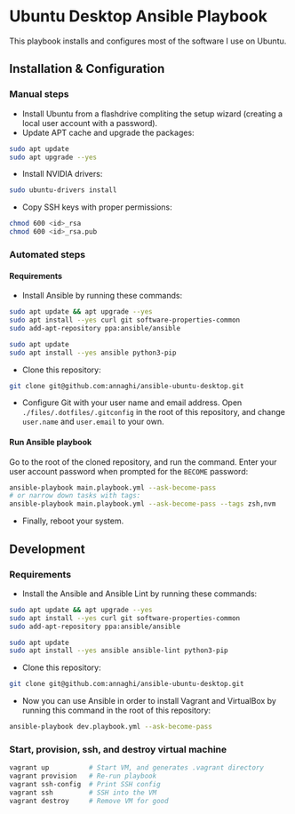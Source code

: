 # Ubuntu Desktop Ansible Playbook

This playbook installs and configures most of the software I use on Ubuntu.

## Installation & Configuration

### Manual steps

- Install Ubuntu from a flashdrive compliting the setup wizard (creating a local user account with a password).
- Update APT cache and upgrade the packages:

```sh
sudo apt update
sudo apt upgrade --yes
```

- Install NVIDIA drivers:

```sh
sudo ubuntu-drivers install
```

- Copy SSH keys with proper permissions:

```sh
chmod 600 <id>_rsa
chmod 600 <id>_rsa.pub
```

### Automated steps

#### Requirements

- Install Ansible by running these commands:

```sh
sudo apt update && apt upgrade --yes
sudo apt install --yes curl git software-properties-common
sudo add-apt-repository ppa:ansible/ansible

sudo apt update
sudo apt install --yes ansible python3-pip
```

- Clone this repository:

```sh
git clone git@github.com:annaghi/ansible-ubuntu-desktop.git
```

- Configure Git with your user name and email address.
Open `./files/.dotfiles/.gitconfig` in the root of this repository,
and change `user.name` and `user.email` to your own.

#### Run Ansible playbook

Go to the root of the cloned repository, and run the command. Enter your user account password when prompted for the `BECOME` password:

```sh
ansible-playbook main.playbook.yml --ask-become-pass
# or narrow down tasks with tags:
ansible-playbook main.playbook.yml --ask-become-pass --tags zsh,nvm
```

- Finally, reboot your system.

## Development

### Requirements

- Install the Ansible and Ansible Lint by running these commands:

```sh
sudo apt update && apt upgrade --yes
sudo apt install --yes curl git software-properties-common
sudo add-apt-repository ppa:ansible/ansible

sudo apt update
sudo apt install --yes ansible ansible-lint python3-pip
```

- Clone this repository:

```sh
git clone git@github.com:annaghi/ansible-ubuntu-desktop.git
```

- Now you can use Ansible in order to install Vagrant and VirtualBox by running this command in the root of this repository:

```sh
ansible-playbook dev.playbook.yml --ask-become-pass
```

### Start, provision, ssh, and destroy virtual machine

```sh
vagrant up          # Start VM, and generates .vagrant directory
vagrant provision   # Re-run playbook
vagrant ssh-config  # Print SSH config
vagrant ssh         # SSH into the VM
vagrant destroy     # Remove VM for good
```
